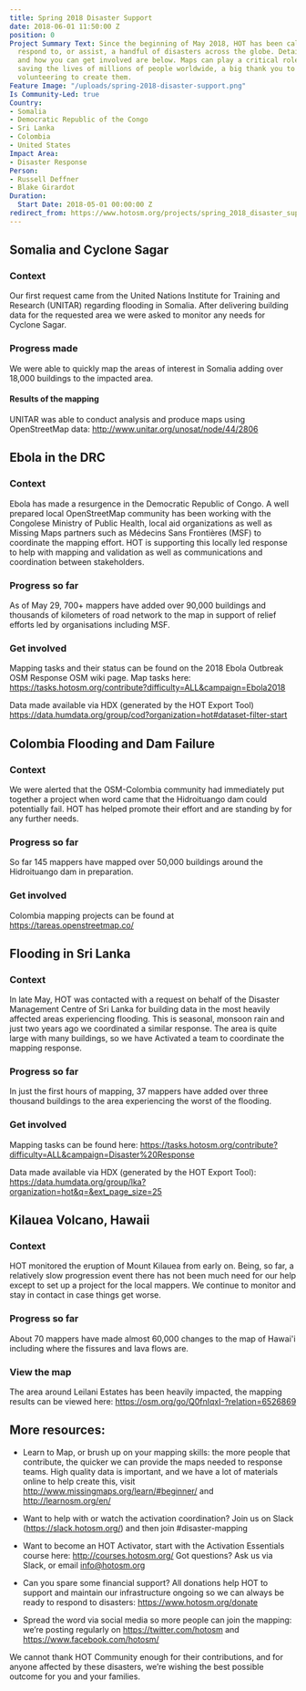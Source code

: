 ```yaml
---
title: Spring 2018 Disaster Support
date: 2018-06-01 11:50:00 Z
position: 0
Project Summary Text: Since the beginning of May 2018, HOT has been called upon to
  respond to, or assist, a handful of disasters across the globe. Details on the projects,
  and how you can get involved are below. Maps can play a critical role in potentially
  saving the lives of millions of people worldwide, a big thank you to the mappers
  volunteering to create them.
Feature Image: "/uploads/spring-2018-disaster-support.png"
Is Community-Led: true
Country:
- Somalia
- Democratic Republic of the Congo
- Sri Lanka
- Colombia
- United States
Impact Area:
- Disaster Response
Person:
- Russell Deffner
- Blake Girardot
Duration:
  Start Date: 2018-05-01 00:00:00 Z
redirect_from: https://www.hotosm.org/projects/spring_2018_disaster_support
---
```


## Somalia and Cyclone Sagar

### Context
Our first request came from the United Nations Institute for Training and Research (UNITAR) regarding flooding in Somalia. After delivering building data for the requested area we were asked to monitor any needs for Cyclone Sagar.

### Progress made
We were able to quickly map the areas of interest in Somalia adding over 18,000 buildings to the impacted area.

#### Results of the mapping
UNITAR was able to conduct analysis and produce maps using OpenStreetMap data: http://www.unitar.org/unosat/node/44/2806

## Ebola in the DRC

### Context
Ebola has made a resurgence in the Democratic Republic of Congo. A well prepared local OpenStreetMap community has been working with the Congolese Ministry of Public Health, local aid organizations as well as Missing Maps partners such as Médecins Sans Frontières (MSF) to coordinate the mapping effort. HOT is supporting this locally led response to help with mapping and validation as well as communications and coordination between stakeholders.

### Progress so far
As of May 29, 700+ mappers have added over 90,000 buildings and thousands of kilometers of road network to the map in support of relief efforts led by organisations including MSF.

### Get involved
Mapping tasks and their status can be found on the 2018 Ebola Outbreak OSM Response OSM wiki page. Map tasks here: https://tasks.hotosm.org/contribute?difficulty=ALL&campaign=Ebola2018

Data made available via HDX (generated by the HOT Export Tool) https://data.humdata.org/group/cod?organization=hot#dataset-filter-start  

## Colombia Flooding and Dam Failure
### Context
We were alerted that the OSM-Colombia community had immediately put together a project when word came that the Hidroituango dam could potentially fail. HOT has helped promote their effort and are standing by for any further needs.

### Progress so far
So far 145 mappers have mapped over 50,000 buildings around the Hidroituango dam in preparation.

### Get involved
Colombia mapping projects can be found at https://tareas.openstreetmap.co/

## Flooding in Sri Lanka
### Context
In late May, HOT was contacted with a request on behalf of the Disaster Management Centre of Sri Lanka for building data in the most heavily affected areas experiencing flooding. This is seasonal, monsoon rain and just two years ago we coordinated a similar response. The area is quite large with many buildings, so we have Activated a team to coordinate the mapping response.

### Progress so far
In just the first hours of mapping, 37 mappers have added over three thousand buildings to the area experiencing the worst of the flooding.

### Get involved
Mapping tasks can be found here: https://tasks.hotosm.org/contribute?difficulty=ALL&campaign=Disaster%20Response

Data made available via HDX (generated by the HOT Export Tool): https://data.humdata.org/group/lka?organization=hot&q=&ext_page_size=25

## Kilauea Volcano, Hawaii
### Context
HOT monitored the eruption of Mount Kilauea from early on. Being, so far, a relatively slow progression event there has not been much need for our help except to set up a project for the local mappers. We continue to monitor and stay in contact in case things get worse.

### Progress so far
About 70 mappers have made almost 60,000 changes to the map of Hawai'i including where the fissures and lava flows are.

### View the map
The area around Leilani Estates has been heavily impacted, the mapping results can be viewed here: https://osm.org/go/Q0fnIqxI-?relation=6526869

## More resources:

* Learn to Map, or brush up on your mapping skills: the more people that contribute, the quicker we can provide the maps needed to response teams. High quality data is important, and we have a lot of materials online to help create this, visit http://www.missingmaps.org/learn/#beginner/ and http://learnosm.org/en/

* Want to help with or watch the activation coordination? Join us on Slack (https://slack.hotosm.org/) and then join #disaster-mapping

* Want to become an HOT Activator, start with the Activation Essentials course here: http://courses.hotosm.org/
Got questions? Ask us via Slack, or email info@hotosm.org

* Can you spare some financial support? All donations help HOT to support and maintain our infrastructure ongoing so we can always be ready to respond to disasters: https://www.hotosm.org/donate

* Spread the word via social media so more people can join the mapping: we’re posting regularly on https://twitter.com/hotosm and https://www.facebook.com/hotosm/

We cannot thank HOT Community enough for their contributions, and for anyone affected by these disasters, we’re wishing the best possible outcome for you and your families.
